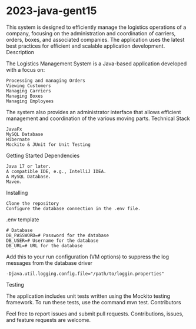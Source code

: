 # 2023-java-gent15

This system is designed to efficiently manage the logistics operations of a company, focusing on the administration and
coordination of carriers, orders, boxes, and associated companies. The application uses the latest best practices for
efficient and scalable application development.
Description

The Logistics Management System is a Java-based application developed with a focus on:

    Processing and managing Orders
    Viewing Customers
    Managing Carriers
    Managing Boxes
    Managing Employees

The system also provides an administrator interface that allows efficient management and coordination of the various
moving parts.
Technical Stack

    JavaFx
    MySQL Database
    Hibernate
    Mockito & JUnit for Unit Testing

Getting Started
Dependencies

    Java 17 or later.
    A compatible IDE, e.g., IntelliJ IDEA.
    A MySQL Database.
    Maven.

Installing

    Clone the repository 
    Configure the database connection in the .env file.

.env template

```properties
# Database
DB_PASSWORD=# Password for the database
DB_USER=# Username for the database
DB_URL=# URL for the database
```

Add this to your run configuration (VM options) to suppress the log messages from the database driver

```properties
-Djava.util.logging.config.file="/path/to/loggin.properties"
```

Testing

The application includes unit tests written using the Mockito testing framework. To run these tests, use the command mvn
test.
Contributors

Feel free to report issues and submit pull requests. Contributions, issues, and feature requests are welcome.
